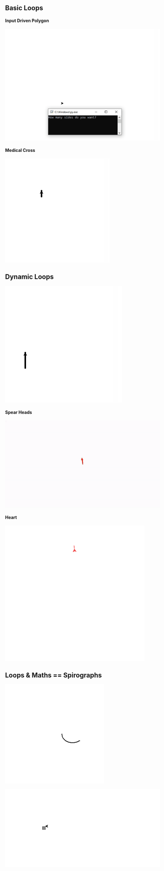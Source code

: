 ## Basic Loops

#### Input Driven Polygon

![](InputDrivenPolygon.gif)

#### Medical Cross

![](MedicalCross.gif)

## Dynamic Loops

![](ZigZagSteps.gif)

#### Spear Heads

![](DualColor_SpearHeads.gif)

#### Heart

![](Heart.gif)

## Loops & Maths == Spirographs

![](SpirographSample.gif)

![](SquareSpirals-RangeDemo.gif)

